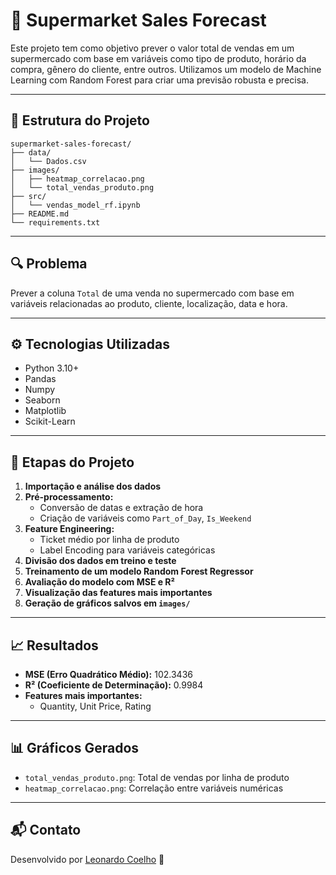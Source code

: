 # 🛒 Supermarket Sales Forecast

Este projeto tem como objetivo prever o valor total de vendas em um supermercado com base em variáveis como tipo de produto, horário da compra, gênero do cliente, entre outros. Utilizamos um modelo de Machine Learning com Random Forest para criar uma previsão robusta e precisa.

---

## 📁 Estrutura do Projeto

```
supermarket-sales-forecast/
├── data/
│   └── Dados.csv
├── images/
│   ├── heatmap_correlacao.png
│   └── total_vendas_produto.png
├── src/
│   └── vendas_model_rf.ipynb
├── README.md
└── requirements.txt
```

---

## 🔍 Problema

Prever a coluna `Total` de uma venda no supermercado com base em variáveis relacionadas ao produto, cliente, localização, data e hora.

---

## ⚙️ Tecnologias Utilizadas

- Python 3.10+
- Pandas
- Numpy
- Seaborn
- Matplotlib
- Scikit-Learn

---

## 🚀 Etapas do Projeto

1. **Importação e análise dos dados**
2. **Pré-processamento:**
   - Conversão de datas e extração de hora
   - Criação de variáveis como `Part_of_Day`, `Is_Weekend`
3. **Feature Engineering:**
   - Ticket médio por linha de produto
   - Label Encoding para variáveis categóricas
4. **Divisão dos dados em treino e teste**
5. **Treinamento de um modelo Random Forest Regressor**
6. **Avaliação do modelo com MSE e R²**
7. **Visualização das features mais importantes**
8. **Geração de gráficos salvos em `images/`**

---

## 📈 Resultados

- **MSE (Erro Quadrático Médio):** 102.3436
- **R² (Coeficiente de Determinação):** 0.9984
- **Features mais importantes:**
  - Quantity, Unit Price, Rating

---

## 📊 Gráficos Gerados

- `total_vendas_produto.png`: Total de vendas por linha de produto
- `heatmap_correlacao.png`: Correlação entre variáveis numéricas

---

## 📬 Contato

Desenvolvido por [Leonardo Coelho](https://github.com/LeonardCoelho) 🚀
